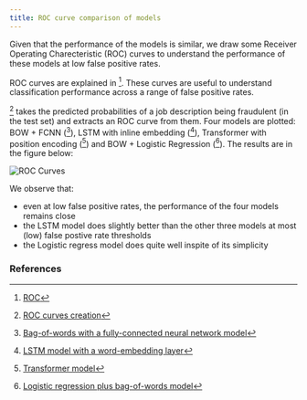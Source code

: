 ```yaml
---
title: ROC curve comparison of models
---
```

Given that the performance of the models is similar, we draw some Receiver Operating Charecteristic (ROC) curves to understand the performance of these models at low false positive rates.

ROC curves are explained in [^wiki1]. These curves are useful to understand classification performance across a range of false positive rates.

[^colab9] takes the predicted probabilities of a job description being fraudulent (in the test set) and extracts an ROC curve from them. Four models are plotted: BOW + FCNN ([^colab1]), LSTM with inline embedding ([^colab3]), Transformer with position encoding ([^colab5]) and BOW + Logistic Regression ([^colab7]). The results are in the figure below:

![ROC Curves](/fakejobs/assets/images/roc_curves-2021-01-23.png)

We observe that:
* even at low false positive rates, the performance of the four models remains close
* the LSTM model does slightly better than the other three models at most (low) false postive rate thresholds
* the Logistic regress model does quite well inspite of its simplicity

### References
[^wiki1]: [ROC](https://en.wikipedia.org/wiki/Receiver_operating_characteristic)
[^colab1]: [Bag-of-words with a fully-connected neural network model](https://github.com/r-dube/fakejobs/blob/main/fj_fcnn.ipynb)
[^colab3]: [LSTM model with a word-embedding layer](https://github.com/r-dube/fakejobs/blob/main/fj_lstm.ipynb)
[^colab5]: [Transformer model](https://github.com/r-dube/fakejobs/blob/main/fj_transformer.ipynb)
[^colab7]: [Logistic regression plus bag-of-words model](https://github.com/r-dube/fakejobs/blob/main/fj_bow_logistic.ipynb)
[^colab9]: [ROC curves creation](https://github.com/r-dube/fakejobs/blob/main/fj_roc_auc.ipynb)
